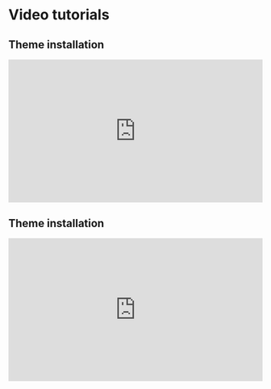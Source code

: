 # Video tutorials

## Theme installation
<div style="padding:56.25% 0 0 0;position:relative;"><iframe src="https://player.vimeo.com/video/455100232?title=0&byline=0" style="position:absolute;top:0;left:0;width:100%;height:100%;" frameborder="0" allow="autoplay; fullscreen" allowfullscreen></iframe></div>

## Theme installation
<div style="padding:56.25% 0 0 0;position:relative;"><iframe src="https://player.vimeo.com/video/455100769?title=0&byline=0" style="position:absolute;top:0;left:0;width:100%;height:100%;" frameborder="0" allow="autoplay; fullscreen" allowfullscreen></iframe></div>


<script src="https://player.vimeo.com/api/player.js"></script>
